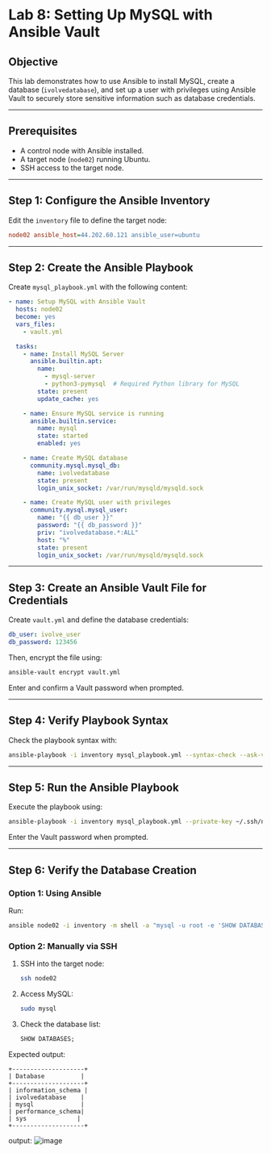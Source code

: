 # Lab 8: Setting Up MySQL with Ansible Vault

## Objective
This lab demonstrates how to use Ansible to install MySQL, create a database (`ivolvedatabase`), and set up a user with privileges using Ansible Vault to securely store sensitive information such as database credentials.

---
## **Prerequisites**
- A control node with Ansible installed.
- A target node (`node02`) running Ubuntu.
- SSH access to the target node.

---
## **Step 1: Configure the Ansible Inventory**
Edit the `inventory` file to define the target node:

```ini
node02 ansible_host=44.202.60.121 ansible_user=ubuntu
```

---
## **Step 2: Create the Ansible Playbook**
Create `mysql_playbook.yml` with the following content:

```yaml
- name: Setup MySQL with Ansible Vault
  hosts: node02
  become: yes
  vars_files:
    - vault.yml

  tasks:
    - name: Install MySQL Server
      ansible.builtin.apt:
        name:
          - mysql-server
          - python3-pymysql  # Required Python library for MySQL
        state: present
        update_cache: yes

    - name: Ensure MySQL service is running
      ansible.builtin.service:
        name: mysql
        state: started
        enabled: yes

    - name: Create MySQL database
      community.mysql.mysql_db:
        name: ivolvedatabase
        state: present
        login_unix_socket: /var/run/mysqld/mysqld.sock

    - name: Create MySQL user with privileges
      community.mysql.mysql_user:
        name: "{{ db_user }}"
        password: "{{ db_password }}"
        priv: "ivolvedatabase.*:ALL"
        host: "%"
        state: present
        login_unix_socket: /var/run/mysqld/mysqld.sock
```

---
## **Step 3: Create an Ansible Vault File for Credentials**
Create `vault.yml` and define the database credentials:

```yaml
db_user: ivolve_user
db_password: 123456
```

Then, encrypt the file using:

```bash
ansible-vault encrypt vault.yml
```
Enter and confirm a Vault password when prompted.

---
## **Step 4: Verify Playbook Syntax**
Check the playbook syntax with:

```bash
ansible-playbook -i inventory mysql_playbook.yml --syntax-check --ask-vault-pass
```

---
## **Step 5: Run the Ansible Playbook**
Execute the playbook using:

```bash
ansible-playbook -i inventory mysql_playbook.yml --private-key ~/.ssh/node01key.pem --ask-vault-pass
```

Enter the Vault password when prompted.

---
## **Step 6: Verify the Database Creation**
### **Option 1: Using Ansible**
Run:
```bash
ansible node02 -i inventory -m shell -a "mysql -u root -e 'SHOW DATABASES;'" --become
```

### **Option 2: Manually via SSH**
1. SSH into the target node:
   ```bash
   ssh node02
   ```
2. Access MySQL:
   ```bash
   sudo mysql
   ```
3. Check the database list:
   ```sql
   SHOW DATABASES;
   ```
Expected output:
```
+--------------------+
| Database          |
+--------------------+
| information_schema |
| ivolvedatabase    |
| mysql             |
| performance_schema|
| sys              |
+--------------------+
```
output:
![image](https://github.com/user-attachments/assets/42a611d5-c265-42e3-bca3-c9072a9c08f3)


